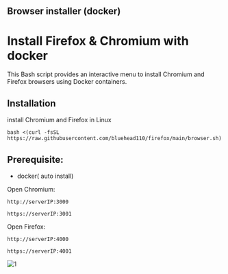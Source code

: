 ## Browser installer (docker)

# Install Firefox & Chromium with docker

This Bash script provides an interactive menu to install Chromium and Firefox browsers using Docker containers.

## Installation

install Chromium and Firefox in Linux

```
bash <(curl -fsSL https://raw.githubusercontent.com/bluehead110/firefox/main/browser.sh)
```
## Prerequisite: 
- docker( auto install)


Open Chromium:

``
http://serverIP:3000
``

``
https://serverIP:3001
``

Open Firefox:

``
http://serverIP:4000
``

``
https://serverIP:4001
``

![1](https://raw.githubusercontent.com/Ptechgithub/linux/main/media/1.jpg)
